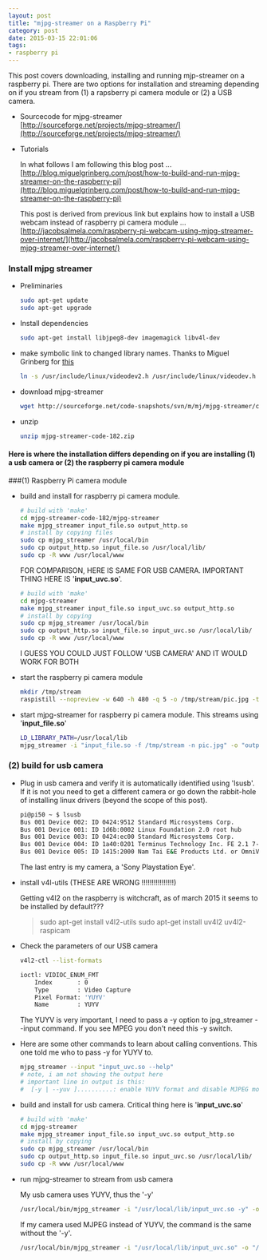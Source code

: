 ```yaml
---
layout: post
title: "mjpg-streamer on a Raspberry Pi"
category: post
date: 2015-03-15 22:01:06
tags:
- raspberry pi
---
```


This post covers downloading, installing and running mjp-streamer on a raspberry pi. There are two options for installation and streaming depending on if you stream from (1) a rapsberry pi camera module or (2) a USB camera.

- Sourcecode for mjpg-streamer  
    [http://sourceforge.net/projects/mjpg-streamer/](http://sourceforge.net/projects/mjpg-streamer/)

- Tutorials  

    In what follows I am following this blog post ...  
    [http://blog.miguelgrinberg.com/post/how-to-build-and-run-mjpg-streamer-on-the-raspberry-pi](http://blog.miguelgrinberg.com/post/how-to-build-and-run-mjpg-streamer-on-the-raspberry-pi)

    This post is derived from previous link but explains how to install a USB webcam instead of raspberry pi camera module ...  
    [http://jacobsalmela.com/raspberry-pi-webcam-using-mjpg-streamer-over-internet/](http://jacobsalmela.com/raspberry-pi-webcam-using-mjpg-streamer-over-internet/)

### Install mjpg streamer

- Preliminaries  

	~~~bash
	sudo apt-get update  
	sudo apt-get upgrade  
	~~~
    
- Install dependencies

    ~~~bash
    sudo apt-get install libjpeg8-dev imagemagick libv4l-dev
    ~~~
    
- make symbolic link to changed library names. Thanks to Miguel Grinberg for [this](http://blog.miguelgrinberg.com/post/how-to-build-and-run-mjpg-streamer-on-the-raspberry-pi])
    
    ~~~bash
    ln -s /usr/include/linux/videodev2.h /usr/include/linux/videodev.h
    ~~~
    
- download mjpg-streamer

    ~~~bash
    wget http://sourceforge.net/code-snapshots/svn/m/mj/mjpg-streamer/code/mjpg-streamer-code-182.zip
    ~~~
    
- unzip

    ~~~bash
    unzip mjpg-streamer-code-182.zip  
    ~~~
    
#### Here is where the installation differs depending on if you are installing (1) a usb camera or (2) the raspberry pi camera module

###(1) Raspberry Pi camera module
- build and install for raspberry pi camera module.  

    ~~~bash
    # build with 'make'
    cd mjpg-streamer-code-182/mjpg-streamer  
    make mjpg_streamer input_file.so output_http.so  
    # install by copying files
    sudo cp mjpg_streamer /usr/local/bin  
    sudo cp output_http.so input_file.so /usr/local/lib/  
    sudo cp -R www /usr/local/www      
    ~~~
  
    FOR COMPARISON, HERE IS SAME FOR USB CAMERA. IMPORTANT THING HERE IS '**input_uvc.so**'.
    
    ~~~bash
    # build with 'make'
    cd mjpg-streamer
    make mjpg_streamer input_file.so input_uvc.so output_http.so
    # install by copying
    sudo cp mjpg_streamer /usr/local/bin
    sudo cp output_http.so input_file.so input_uvc.so /usr/local/lib/
    sudo cp -R www /usr/local/www
    ~~~
  
    I GUESS YOU COULD JUST FOLLOW 'USB CAMERA' AND IT WOULD WORK FOR BOTH
    
- start the raspberry pi camera module

    ~~~bash
    mkdir /tmp/stream  
    raspistill --nopreview -w 640 -h 480 -q 5 -o /tmp/stream/pic.jpg -tl 100 -t 9999999 -th 0:0:0 &  
    ~~~
    
- start mjpg-streamer for raspberry pi camera module. This streams using '**input_file.so**'

    ~~~bash
    LD_LIBRARY_PATH=/usr/local/lib  
    mjpg_streamer -i "input_file.so -f /tmp/stream -n pic.jpg" -o "output_http.so -w /usr/local/www"
    ~~~
    
### (2) build for usb camera

- Plug in usb camera and verify it is automatically identified using 'lsusb'. If it is not you need to get a different camera or go down the rabbit-hole of installing linux drivers (beyond the scope of this post).  

	~~~bash
	pi@pi50 ~ $ lsusb  
	Bus 001 Device 002: ID 0424:9512 Standard Microsystems Corp.  
	Bus 001 Device 001: ID 1d6b:0002 Linux Foundation 2.0 root hub  
	Bus 001 Device 003: ID 0424:ec00 Standard Microsystems Corp.  
	Bus 001 Device 004: ID 1a40:0201 Terminus Technology Inc. FE 2.1 7-port Hub  
	Bus 001 Device 005: ID 1415:2000 Nam Tai E&E Products Ltd. or OmniVision Technologies, Inc. Sony Playstation Eye  
    ~~~

    The last entry is my camera, a 'Sony Playstation Eye'.
    
- install v4l-utils (THESE ARE WRONG !!!!!!!!!!!!!!!!)
    
    Getting v4l2 on the raspberry is witchcraft, as of march 2015 it seems to be installed by default???
    > sudo apt-get install v4l2-utils
    > sudo apt-get install uv4l2 uv4l2-raspicam
    
- Check the parameters of our USB camera  
	
	~~~bash
	v4l2-ctl --list-formats  
	
	ioctl: VIDIOC_ENUM_FMT  
		Index       : 0  
		Type        : Video Capture  
		Pixel Format: 'YUYV'  
		Name        : YUYV  
    ~~~
    
    The YUYV is very important, I need to pass a -y option to jpg_streamer --input command. If you see MPEG you don't need this -y switch.

- Here are some other commands to learn about calling conventions. This one told me who to pass -y for YUYV to. 
     
    ~~~bash
    mjpg_streamer --input "input_uvc.so --help"
    # note, i am not showing the output here
    # important line in output is this:
    #  [-y | --yuv ]..........: enable YUYV format and disable MJPEG mode
    ~~~

- build and install for usb camera. Critical thing here is '**input_uvc.so**'

    ~~~bash
    # build with 'make'
    cd mjpg-streamer
    make mjpg_streamer input_file.so input_uvc.so output_http.so
    # install by copying
    sudo cp mjpg_streamer /usr/local/bin
    sudo cp output_http.so input_file.so input_uvc.so /usr/local/lib/
    sudo cp -R www /usr/local/www
    ~~~
    
- run mjpg-streamer to stream from usb camera
    
    My usb camera uses YUYV, thus the '-y'
    
    ~~~bash
    /usr/local/bin/mjpg_streamer -i "/usr/local/lib/input_uvc.so -y" -o "/usr/local/lib/output_http.so -w /usr/local/www"
    ~~~

    If my camera used MJPEG instead of YUYV, the command is the same without the '-y'.
    
    ~~~bash
    /usr/local/bin/mjpg_streamer -i "/usr/local/lib/input_uvc.so" -o "/usr/local/lib/output_http.so -w /usr/local/www"
    ~~~
    
###
